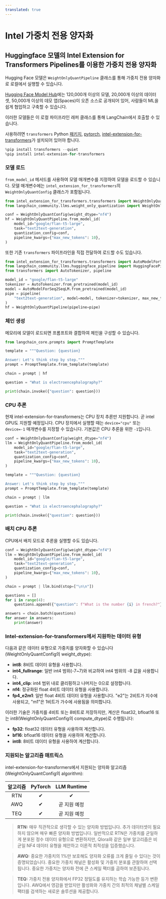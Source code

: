 ```yaml
---
translated: true
---
```


# Intel 가중치 전용 양자화

## Huggingface 모델의 Intel Extension for Transformers Pipelines를 이용한 가중치 전용 양자화

Hugging Face 모델은 `WeightOnlyQuantPipeline` 클래스를 통해 가중치 전용 양자화로 로컬에서 실행할 수 있습니다.

[Hugging Face Model Hub](https://huggingface.co/models)에는 120,000개 이상의 모델, 20,000개 이상의 데이터셋, 50,000개 이상의 데모 앱(Spaces)이 오픈 소스로 공개되어 있어, 사람들이 ML을 쉽게 협업하고 구축할 수 있습니다.

이러한 모델들은 이 로컬 파이프라인 래퍼 클래스를 통해 LangChain에서 호출할 수 있습니다.

사용하려면 `transformers` Python [패키지](https://pypi.org/project/transformers/), [pytorch](https://pytorch.org/get-started/locally/), [intel-extension-for-transformers](https://github.com/intel/intel-extension-for-transformers)가 설치되어 있어야 합니다.

```python
%pip install transformers --quiet
%pip install intel-extension-for-transformers
```

### 모델 로드

`from_model_id` 메서드를 사용하여 모델 매개변수를 지정하여 모델을 로드할 수 있습니다. 모델 매개변수에는 `intel_extension_for_transformers`의 `WeightOnlyQuantConfig` 클래스가 포함됩니다.

```python
from intel_extension_for_transformers.transformers import WeightOnlyQuantConfig
from langchain_community.llms.weight_only_quantization import WeightOnlyQuantPipeline

conf = WeightOnlyQuantConfig(weight_dtype="nf4")
hf = WeightOnlyQuantPipeline.from_model_id(
    model_id="google/flan-t5-large",
    task="text2text-generation",
    quantization_config=conf,
    pipeline_kwargs={"max_new_tokens": 10},
)
```

또한 기존 `transformers` 파이프라인을 직접 전달하여 로드할 수도 있습니다.

```python
from intel_extension_for_transformers.transformers import AutoModelForSeq2SeqLM
from langchain_community.llms.huggingface_pipeline import HuggingFacePipeline
from transformers import AutoTokenizer, pipeline

model_id = "google/flan-t5-large"
tokenizer = AutoTokenizer.from_pretrained(model_id)
model = AutoModelForSeq2SeqLM.from_pretrained(model_id)
pipe = pipeline(
    "text2text-generation", model=model, tokenizer=tokenizer, max_new_tokens=10
)
hf = WeightOnlyQuantPipeline(pipeline=pipe)
```

### 체인 생성

메모리에 모델이 로드되면 프롬프트와 결합하여 체인을 구성할 수 있습니다.

```python
from langchain_core.prompts import PromptTemplate

template = """Question: {question}

Answer: Let's think step by step."""
prompt = PromptTemplate.from_template(template)

chain = prompt | hf

question = "What is electroencephalography?"

print(chain.invoke({"question": question}))
```

### CPU 추론

현재 intel-extension-for-transformers는 CPU 장치 추론만 지원합니다. 곧 intel GPU도 지원할 예정입니다. CPU 장치에서 실행할 때는 `device="cpu"` 또는 `device=-1` 매개변수를 지정할 수 있습니다.
기본값은 CPU 추론을 위한 `-1`입니다.

```python
conf = WeightOnlyQuantConfig(weight_dtype="nf4")
llm = WeightOnlyQuantPipeline.from_model_id(
    model_id="google/flan-t5-large",
    task="text2text-generation",
    quantization_config=conf,
    pipeline_kwargs={"max_new_tokens": 10},
)

template = """Question: {question}

Answer: Let's think step by step."""
prompt = PromptTemplate.from_template(template)

chain = prompt | llm

question = "What is electroencephalography?"

print(chain.invoke({"question": question}))
```

### 배치 CPU 추론

CPU에서 배치 모드로 추론을 실행할 수도 있습니다.

```python
conf = WeightOnlyQuantConfig(weight_dtype="nf4")
llm = WeightOnlyQuantPipeline.from_model_id(
    model_id="google/flan-t5-large",
    task="text2text-generation",
    quantization_config=conf,
    pipeline_kwargs={"max_new_tokens": 10},
)

chain = prompt | llm.bind(stop=["\n\n"])

questions = []
for i in range(4):
    questions.append({"question": f"What is the number {i} in french?"})

answers = chain.batch(questions)
for answer in answers:
    print(answer)
```

### Intel-extension-for-transformers에서 지원하는 데이터 유형

다음과 같은 데이터 유형으로 가중치를 양자화할 수 있습니다(WeightOnlyQuantConfig의 weight_dtype):

* **int8**: 8비트 데이터 유형을 사용합니다.
* **int4_fullrange**: 일반 int4 범위(-7~7)와 비교하여 int4 범위의 -8 값을 사용합니다.
* **int4_clip**: int4 범위 내로 클리핑하고 나머지는 0으로 설정합니다.
* **nf4**: 정규화된 float 4비트 데이터 유형을 사용합니다.
* **fp4_e2m1**: 일반 float 4비트 데이터 유형을 사용합니다. "e2"는 2비트가 지수에 사용되고, "m1"은 1비트가 가수에 사용됨을 의미합니다.

이러한 기술은 가중치를 4비트 또는 8비트로 저장하지만, 계산은 float32, bfloat16 또는 int8(WeightOnlyQuantConfig의 compute_dtype)로 수행됩니다:
* **fp32**: float32 데이터 유형을 사용하여 계산합니다.
* **bf16**: bfloat16 데이터 유형을 사용하여 계산합니다.
* **int8**: 8비트 데이터 유형을 사용하여 계산합니다.

### 지원되는 알고리즘 매트릭스

intel-extension-for-transformers에서 지원되는 양자화 알고리즘(WeightOnlyQuantConfig의 algorithm):

| 알고리즘 |   PyTorch  |    LLM Runtime    |
|:--------------:|:----------:|:----------:|
|       RTN      |  &#10004;  |  &#10004;  |
|       AWQ      |  &#10004;  | 곧 지원 예정 |
|      TEQ      | &#10004; | 곧 지원 예정 |
> **RTN:** 매우 직관적으로 생각할 수 있는 양자화 방법입니다. 추가 데이터셋이 필요하지 않으며 매우 빠른 양자화 방법입니다. 일반적으로 RTN은 가중치를 균일하게 분포된 정수 데이터 유형으로 변환하지만, Qlora와 같은 일부 알고리즘은 비균일 NF4 데이터 유형을 제안하고 이론적 최적성을 입증했습니다.

> **AWQ:** 중요한 가중치의 1%만 보호해도 양자화 오류를 크게 줄일 수 있다는 것이 증명되었습니다. 중요한 가중치 채널은 활성화 및 가중치 분포를 관찰하여 선택됩니다. 중요한 가중치는 양자화 전에 큰 스케일 팩터를 곱하여 보존됩니다.

> **TEQ:** 가중치 전용 양자화에서 FP32 정밀도를 유지하는 학습 가능한 등가 변환입니다. AWQ에서 영감을 받았지만 활성화와 가중치 간의 최적의 채널별 스케일 팩터를 검색하는 새로운 솔루션을 제공합니다.
